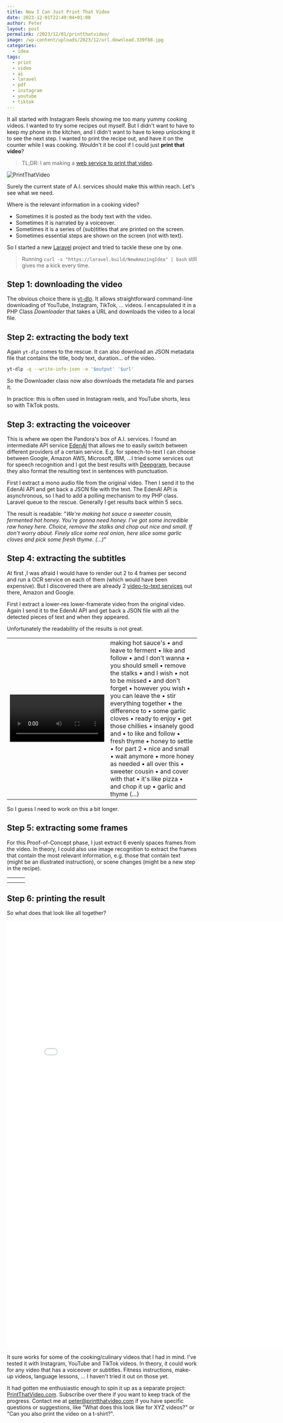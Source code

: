 ```yaml
---
title: Now I Can Just Print That Video
date: 2023-12-01T22:49:04+01:00
author: Peter
layout: post
permalink: /2023/12/01/printthatvideo/
image: /wp-content/uploads/2023/12/url.download.339f88.jpg
categories:
  - idea
tags:
  - print
  - video
  - ai
  - laravel
  - pdf
  - instagram
  - youtube
  - tiktok
---
```

It all started with Instagram Reels showing me too many yummy cooking videos. I wanted to try some recipes out myself. 
But I didn't want to have to keep my phone in the kitchen, and I didn't want to have to keep unlocking it to see the next step. 
I wanted to print the recipe out, and have it on the counter while I was cooking. 
Wouldn't it be cool if I could just **print that video**?

> TL;DR: I am making a [web service to print that video](https://printthatvideo.com).

![PrintThatVideo](/wp-content/uploads/2023/12/url.download.339f88.jpg)

Surely the current state of A.I. services should make this within reach. Let's see what we need.

Where is the relevant information in a cooking video?

* Sometimes it is posted as the body text with the video.
* Sometimes it is narrated by a voiceover. 
* Sometimes it is a series of (sub)titles that are printed on the screen.
* Sometimes essential steps are shown on the screen (not with text).

So I started a new [Laravel](https://laravel.com) project and tried to tackle these one by one.

> Running `curl -s "https://laravel.build/NewAmazingIdea" | bash` still gives me a kick every time.

## Step 1: downloading the video

The obvious choice there is [yt-dlp](https://github.com/yt-dlp/yt-dlp). 
It allows straightforward command-line downloading of YouTube, Instagram, TikTok, ... videos.
I encapsulated it in a PHP Class _Downloader_ that takes a URL and downloads the video to a local file.

## Step 2: extracting the body text

Again `yt-dlp` comes to the rescue. It can also download an JSON metadata file that contains the title, body text, duration... of the video.

```bash
yt-dlp -q --write-info-json -o '$output' '$url'
```
So the Downloader class now also downloads the metadata file and parses it.

In practice: this is often used in Instagram reels, and YouTube shorts, less so with TikTok posts.

## Step 3: extracting the voiceover

This is where we open the Pandora's box of A.I. services. I found an intermediate API service [EdenAI](https://www.edenai.co) that allows me to easily switch between different providers of a certain service. E.g. for speech-to-text I can choose between Google, Amazon AWS, Microsoft, IBM, ...I tried some services out for speech recognition and I got the best results with [Deepgram](https://deepgram.com), because they also format the resulting text in sentences with punctuation. 

First I extract a mono audio file from the original video. Then I send it to the EdenAI API and get back a JSON file with the text.
The EdenAI API is asynchronous, so I had to add a polling mechanism to my PHP class. Laravel queue to the rescue. Generally I get results back within 5 secs.

The result is readable: "_We're making hot sauce a sweeter cousin, fermented hot honey. You're gonna need honey. I've got some incredible raw honey here. Choice, remove the stalks and chop out nice and small. If don't worry about. Finely slice some real onion, here slice some garlic cloves and pick some fresh thyme. (...)_"

## Step 4: extracting the subtitles

At first ,I was afraid I would have to render out 2 to 4 frames per second and run a OCR service on each of them (which would have been expensive). 
But I discovered there are already 2 [video-to-text services](https://www.edenai.co/providers?technologies=Video) out there, Amazon and Google.

First I extract a lower-res lower-framerate video from the original video. Again I send it to the EdenAI API and get back a JSON file with all the detected pieces of text and when they appeared.

Unfortunately the readability of the results is not great.

<table><tr><td><video controls width="250"><source src="/wp-content/uploads/2023/12/chilis.mp4" type="video/mp4" /></video></td>
<td>making hot sauce's &bull; and leave to ferment &bull; like and follow &bull; and I don't wanna &bull; you should smell &bull; remove the stalks &bull; and I wish &bull; not to be missed &bull; and don't forget &bull; however you wish &bull; you can leave the &bull; stir everything together &bull; the difference to &bull; some garlic cloves &bull; ready to enjoy &bull; get those chillies &bull; insanely good and &bull; to like and follow &bull; fresh thyme &bull; honey to settle &bull; for part 2 &bull; nice and small &bull; wait anymore &bull; more honey as needed &bull; all over this &bull; sweeter cousin &bull; and cover with that &bull; it's like pizza &bull; and chop it up &bull; garlic and thyme (...)</td></tr></table>

So I guess I need to work on this a bit longer.

## Step 5: extracting some frames

For this Proof-of-Concept phase, I just extract 6 evenly spaces frames from the video. In theory, I could also use image recognition to extract the frames that contain the most relevant information, e.g. those that contain text (might be an illustrated instruction), or scene changes (might be a new step in the recipe).

<table><tr>
<td><img src="/wp-content/uploads/2023/12/ig-9fa8bbef/f.0002.jpg" alt=""></td>
<td><img src="/wp-content/uploads/2023/12/ig-9fa8bbef/f.0003.jpg" alt=""></td>
<td><img src="/wp-content/uploads/2023/12/ig-9fa8bbef/f.0004.jpg" alt=""></td>
</tr><tr>
<td><img src="/wp-content/uploads/2023/12/ig-9fa8bbef/f.0005.jpg" alt=""></td>
<td><img src="/wp-content/uploads/2023/12/ig-9fa8bbef/f.0006.jpg" alt=""></td>
<td><img src="/wp-content/uploads/2023/12/ig-9fa8bbef/f.0007.jpg" alt=""></td>
</tr></table>

## Step 6: printing the result

So what does that look like all together?

<embed src="/wp-content/uploads/2023/12/recipe1.pdf" width="800px" height="1130px" />

It sure works for some of the cooking/culinary videos that I had in mind. I've tested it with Instagram, YouTube and TikTok videos.
In theory, it could work for any video that has a voiceover or subtitles.
Fitness instructions, make-up videos, language lessons, ...
I haven't tried it out on those yet.

It had gotten me enthusiastic enough to spin it up as a separate project: [PrintThatVideo.com](https://printthatvideo.com).
Subscribe over there if you want to keep track of the progress.
Contact me at peter@printthatvideo.com if you have specific questions or suggestions, like "What does this look like for XYZ videos?" or "Can you also print the video on a t-shirt?".

<script async data-uid="a43951c39d" src="https://printthatvideo.ck.page/a43951c39d/index.js"></script>